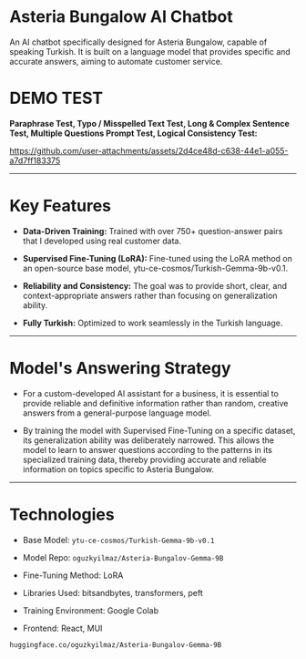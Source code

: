 # **Asteria Bungalow AI Chatbot**

An AI chatbot specifically designed for Asteria Bungalow, capable of speaking Turkish. It is built on a language model that provides specific and accurate answers, aiming to automate customer service.

# DEMO TEST
**Paraphrase Test, Typo / Misspelled Text Test, Long & Complex Sentence Test, Multiple Questions Prompt Test, Logical Consistency Test:**

https://github.com/user-attachments/assets/2d4ce48d-c638-44e1-a055-a7d7ff183375




---

# **Key Features**
- **Data-Driven Training:** Trained with over 750+ question-answer pairs that I developed using real customer data.

- **Supervised Fine-Tuning (LoRA):** Fine-tuned using the LoRA method on an open-source base model, ytu-ce-cosmos/Turkish-Gemma-9b-v0.1.

- **Reliability and Consistency:** The goal was to provide short, clear, and context-appropriate answers rather than focusing on generalization ability.

- **Fully Turkish:** Optimized to work seamlessly in the Turkish language.

---

# **Model's Answering Strategy**
- For a custom-developed AI assistant for a business, it is essential to provide reliable and definitive information rather than random, creative answers from a general-purpose language model.

- By training the model with Supervised Fine-Tuning on a specific dataset, its generalization ability was deliberately narrowed. This allows the model to learn to answer questions according to the patterns in its specialized training data, thereby providing accurate and reliable information on topics specific to Asteria Bungalow.

---

# **Technologies**
* Base Model: `ytu-ce-cosmos/Turkish-Gemma-9b-v0.1`

* Model Repo: `oguzkyilmaz/Asteria-Bungalov-Gemma-9B`

* Fine-Tuning Method: LoRA

* Libraries Used: bitsandbytes, transformers, peft

* Training Environment: Google Colab

* Frontend: React, MUI

`huggingface.co/oguzkyilmaz/Asteria-Bungalov-Gemma-9B`

